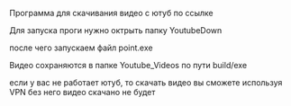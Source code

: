 Программа для скачивания видео с ютуб по ссылке

Для запуска проги нужно октрыть папку YoutubeDown   

после чего  запускаем файл point.exe

Видео сохраняются в папке Youtube_Videos по пути build/exe

если у вас не работает ютуб, то скачать видео вы сможете используя VPN без него видео скачано не будет
